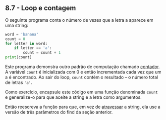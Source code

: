 ## 8.7 - Loop e contagem

O seguinte programa conta o número de vezes que a letra a aparece em uma string:

```python
word = 'banana'
count = 0
for letter in word:
    if letter == 'a':
        count = count + 1
print(count)
```

Este programa demonstra outro padrão de computação chamado [contador](12-glossario.md#contador). A variável `count` é inicializada com 0 e então incrementada cada vez que um a é encontrado. Ao sair do loop, `count` contém o resultado – o número total de letras `'a'`.

Como exercício, encapsule este código em uma função denominada `count` e generalize-o para que aceite a string e a letra como argumentos.

Então reescreva a função para que, em vez de [atravessar](12-glossario.md#atravessar) a string, ela use a versão de três parâmetros do find da seção anterior.
